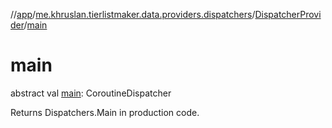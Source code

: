 //[app](../../../index.md)/[me.khruslan.tierlistmaker.data.providers.dispatchers](../index.md)/[DispatcherProvider](index.md)/[main](main.md)

# main

abstract val [main](main.md): CoroutineDispatcher

Returns Dispatchers.Main in production code.
